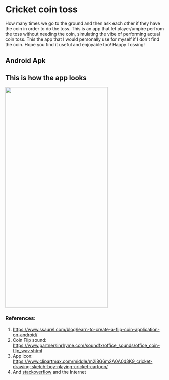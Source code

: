 # Cricket coin toss 
How many times we go to the ground and then ask each other if they have the coin in order to do the toss. This is an app that let player/umpire perfrom the toss without needing the coin, simulating the vibe of performing actual coin toss. This the app that I would personally use for myself if I don't find the coin. 
Hope you find it useful and enjoyable too! Happy Tossing! 

## Android Apk 



## This is how the app looks
<img src="https://user-images.githubusercontent.com/36672530/115465748-ebc2ea80-a1e3-11eb-90b7-643548a59ae5.jpg" width="325" height="700">


### References:
1. https://www.ssaurel.com/blog/learn-to-create-a-flip-coin-application-on-android/
2. Coin Flip sound: https://www.partnersinrhyme.com/soundfx/office_sounds/office_coin-flip_wav.shtml
3. App icon: https://www.clipartmax.com/middle/m2i8G6m2A0A0d3K9_cricket-drawing-sketch-boy-playing-cricket-cartoon/
4. And [stackoverflow](https://stackoverflow.com/) and the Internet
